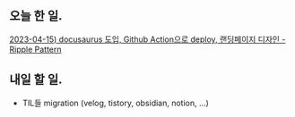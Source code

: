## 오늘 한 일.

[2023-04-15) docusaurus 도입, Github Action으로 deploy, 랜딩페이지 디자인 - Ripple Pattern](../projects/blog/2023-04-15.md)

## 내일 할 일.

* TIL들 migration (velog, tistory, obsidian, notion, ...)
